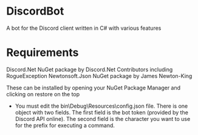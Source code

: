 # DiscordBot
A bot for the Discord client written in C# with various features

# Requirements
Discord.Net NuGet package by Discord.Net Contributors including RogueException
Newtonsoft.Json NuGet package by James Newton-King

These can be installed by opening your NuGet Package Manager and clicking on restore on the top

* You must edit the bin\Debug\Resources\config.json file. There is one object with two fields. The first field is the bot token (provided by the Discord API online). The second field is the character you want to use for the prefix for executing a command.


